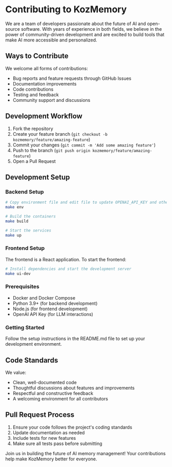 # Contributing to KozMemory

We are a team of developers passionate about the future of AI and open-source software. With years of experience in both fields, we believe in the power of community-driven development and are excited to build tools that make AI more accessible and personalized.

## Ways to Contribute

We welcome all forms of contributions:
- Bug reports and feature requests through GitHub Issues
- Documentation improvements
- Code contributions
- Testing and feedback
- Community support and discussions

## Development Workflow

1. Fork the repository
2. Create your feature branch (`git checkout -b kozmemory/feature/amazing-feature`)
3. Commit your changes (`git commit -m 'Add some amazing feature'`)
4. Push to the branch (`git push origin kozmemory/feature/amazing-feature`)
5. Open a Pull Request

## Development Setup

### Backend Setup

```bash
# Copy environment file and edit file to update OPENAI_API_KEY and other secrets
make env

# Build the containers
make build

# Start the services
make up
```

### Frontend Setup

The frontend is a React application. To start the frontend:

```bash
# Install dependencies and start the development server
make ui-dev
```

### Prerequisites
- Docker and Docker Compose
- Python 3.9+ (for backend development)
- Node.js (for frontend development)
- OpenAI API Key (for LLM interactions)

### Getting Started
Follow the setup instructions in the README.md file to set up your development environment.

## Code Standards

We value:
- Clean, well-documented code
- Thoughtful discussions about features and improvements
- Respectful and constructive feedback
- A welcoming environment for all contributors

## Pull Request Process

1. Ensure your code follows the project's coding standards
2. Update documentation as needed
3. Include tests for new features
4. Make sure all tests pass before submitting

Join us in building the future of AI memory management! Your contributions help make KozMemory better for everyone.
